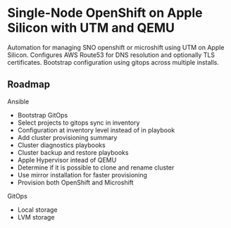 
# Single-Node OpenShift on Apple Silicon with UTM and QEMU

Automation for managing SNO openshift or microshift using UTM on Apple Silicon. 
Configures AWS Route53 for DNS resolution and optionally TLS 
certificates. 
Bootstrap configuration using gitops across multiple installs.


## Roadmap

Ansible
* Bootstrap GitOps
* Select projects to gitops sync in inventory
* Configuration at inventory level instead of in playbook
* Add cluster provisioning summary
* Cluster diagnostics playbooks
* Cluster backup and restore playbooks
* Apple Hypervisor intead of QEMU
* Determine if it is possible to clone and rename cluster
* Use mirror installation for faster provisioning
* Provision both OpenShift and Microshift

GitOps
* Local storage
* LVM storage


